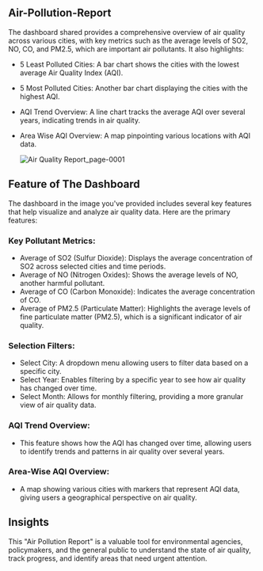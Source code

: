## Air-Pollution-Report

The dashboard  shared provides a comprehensive overview of air quality across various cities, with key metrics such as the average levels of SO2, NO, CO, and PM2.5, which are important air pollutants. It also highlights:
- 5 Least Polluted Cities: A bar chart shows the cities with the lowest average Air Quality Index (AQI).
- 5 Most Polluted Cities: Another bar chart displaying the cities with the highest AQI.
- AQI Trend Overview: A line chart tracks the average AQI over several years, indicating trends in air quality.
- Area Wise AQI Overview: A map pinpointing various locations with AQI data.

  ![Air Quality Report_page-0001](https://github.com/user-attachments/assets/23257e24-54d0-453f-9d0a-85e3e28bf341)

## Feature of The Dashboard

The dashboard in the image you've provided includes several key features that help visualize and analyze air quality data. Here are the primary features:
### Key Pollutant Metrics:
- Average of SO2 (Sulfur Dioxide): Displays the average concentration of SO2 across selected cities and time periods.
- Average of NO (Nitrogen Oxides): Shows the average levels of NO, another harmful pollutant.
- Average of CO (Carbon Monoxide): Indicates the average concentration of CO.
- Average of PM2.5 (Particulate Matter): Highlights the average levels of fine particulate matter (PM2.5), which is a significant indicator of air quality.
### Selection Filters:
- Select City: A dropdown menu allowing users to filter data based on a specific city.
- Select Year: Enables filtering by a specific year to see how air quality has changed over time.
- Select Month: Allows for monthly filtering, providing a more granular view of air quality data.
### AQI Trend Overview:
  - This feature shows how the AQI has changed over time, allowing users to identify trends and patterns in air quality over several years.
### Area-Wise AQI Overview:
-  A map showing various cities with markers that represent AQI data, giving users a geographical perspective on air quality.

  ##  Insights
  This "Air Pollution Report" is a valuable tool for environmental agencies, policymakers, and the general public to understand the state of air quality, track progress, and identify areas that need urgent attention.
  

  

